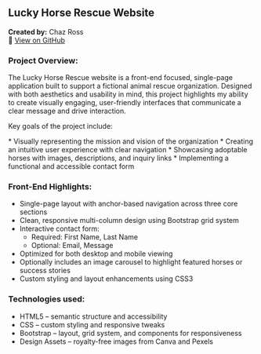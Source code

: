 ## Lucky Horse Rescue Website  
**Created by:** Chaz Ross  
🔗 [View on GitHub](https://github.com/chazross/lucky-rescue)

### Project Overview:
  <p>
    The Lucky Horse Rescue website is a front-end focused, single-page application built to support a fictional animal rescue organization. Designed with both aesthetics and usability in mind, this project highlights my ability to create visually engaging, user-friendly interfaces that communicate a clear message and drive interaction.</p>
    <p>Key goals of the project include:</p>
    * Visually representing the mission and vision of the organization
    * Creating an intuitive user experience with clear navigation
    * Showcasing adoptable horses with images, descriptions, and inquiry links
    * Implementing a functional and accessible contact form

  
### Front-End Highlights: 
  * Single-page layout with anchor-based navigation across three core sections
  * Clean, responsive multi-column design using Bootstrap grid system
  * Interactive contact form:
      * Required: First Name, Last Name
      * Optional: Email, Message
  * Optimized for both desktop and mobile viewing
  * Optionally includes an image carousel to highlight featured horses or success stories
  * Custom styling and layout enhancements using CSS3


### Technologies used:
* HTML5 – semantic structure and accessibility
* CSS – custom styling and responsive tweaks
* Bootstrap – layout, grid system, and components for responsiveness
* Design Assets – royalty-free images from Canva and Pexels
